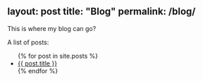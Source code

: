 layout: post
title: "Blog"
permalink: /blog/
---

This is where my blog can go?

A list of posts:

<ul>
  {% for post in site.posts %}
    <li>
      <a href="{{ post.url }}">{{ post.title }}</a>
    </li>
  {% endfor %}
</ul>

